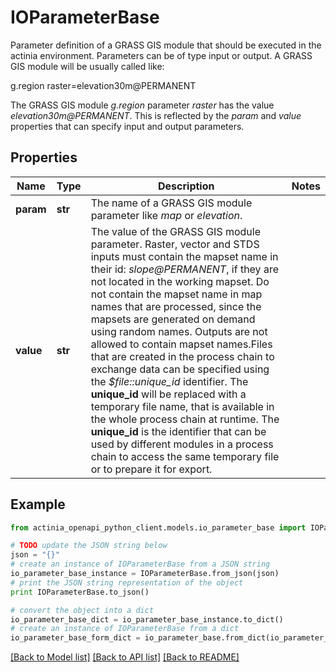 # IOParameterBase

Parameter definition of a GRASS GIS module that should be executed in the actinia environment. Parameters can be of type input or output. A GRASS GIS module will be usually called like: <p>g.region raster=elevation30m@PERMANENT</p> The GRASS GIS module *g.region* parameter *raster* has the value *elevation30m@PERMANENT*. This is reflected by the *param* and *value* properties that can specify input and output parameters.

## Properties
Name | Type | Description | Notes
------------ | ------------- | ------------- | -------------
**param** | **str** | The name of a GRASS GIS module parameter like *map* or *elevation*.  | 
**value** | **str** | The value of the GRASS GIS module parameter. Raster, vector and STDS inputs must contain the mapset name in their id: *slope@PERMANENT*, if they are not located in the working mapset. Do not contain the mapset name in map names that are processed, since the mapsets are generated on demand using random names. Outputs are not allowed to contain mapset names.Files that are created in the process chain to exchange data can be specified using the *$file::unique_id* identifier. The **unique_id** will be replaced with a temporary file name, that is available in the whole process chain at runtime. The **unique_id**  is the identifier that can be used by different modules in a process chain to access the same temporary file or to prepare it for export. | 

## Example

```python
from actinia_openapi_python_client.models.io_parameter_base import IOParameterBase

# TODO update the JSON string below
json = "{}"
# create an instance of IOParameterBase from a JSON string
io_parameter_base_instance = IOParameterBase.from_json(json)
# print the JSON string representation of the object
print IOParameterBase.to_json()

# convert the object into a dict
io_parameter_base_dict = io_parameter_base_instance.to_dict()
# create an instance of IOParameterBase from a dict
io_parameter_base_form_dict = io_parameter_base.from_dict(io_parameter_base_dict)
```
[[Back to Model list]](../README.md#documentation-for-models) [[Back to API list]](../README.md#documentation-for-api-endpoints) [[Back to README]](../README.md)


